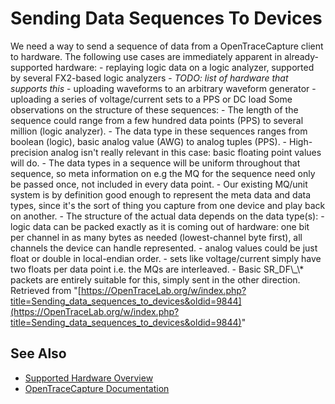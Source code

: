 # Sending Data Sequences To Devices
We need a way to send a sequence of data from a OpenTraceCapture client to hardware. The following use cases are immediately apparent in already-supported hardware: \- replaying logic data on a logic analyzer, supported by several FX2-based logic analyzers \- *TODO: list of hardware that supports this* \- uploading waveforms to an arbitrary waveform generator \- uploading a series of voltage/current sets to a PPS or DC load Some observations on the structure of these sequences: \- The length of the sequence could range from a few hundred data points (PPS) to several million (logic analyzer). \- The data type in these sequences ranges from boolean (logic), basic analog value (AWG) to analog tuples (PPS). \- High-precision analog isn't really relevant in this case: basic floating point values will do. \- The data types in a sequence will be uniform throughout that sequence, so meta information on e.g the MQ for the sequence need only be passed once, not included in every data point. \- Our existing MQ/unit system is by definition good enough to represent the meta data and data types, since it's the sort of thing you capture from one device and play back on another. \- The structure of the actual data depends on the data type(s): \- logic data can be packed exactly as it is coming out of hardware: one bit per channel in as many bytes as needed (lowest-channel byte first), all channels the device can handle represented. \- analog values could be just float or double in local-endian order. \- sets like voltage/current simply have two floats per data point i.e. the MQs are interleaved. \- Basic SR_DF\\_\\* packets are entirely suitable for this, simply sent in the other direction.
Retrieved from "[https://OpenTraceLab.org/w/index.php?title=Sending_data_sequences_to_devices&oldid=9844](https://OpenTraceLab.org/w/index.php?title=Sending_data_sequences_to_devices&oldid=9844)"
## See Also
- [Supported Hardware Overview](../supported-hardware.md)
- [OpenTraceCapture Documentation](../../opentracecapture/overview.md)
